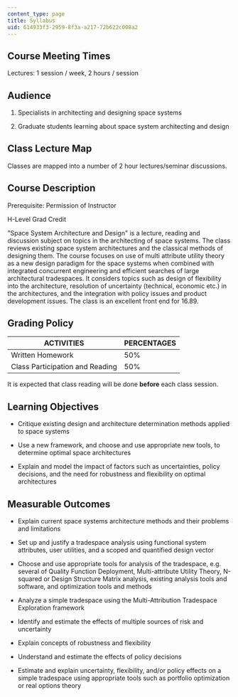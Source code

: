```yaml
---
content_type: page
title: Syllabus
uid: 614933f3-2959-8f3a-a217-72b622c008a2
---
```


Course Meeting Times
--------------------

Lectures: 1 session / week, 2 hours / session

Audience
--------

1.  Specialists in architecting and designing space systems  
      
    
2.  Graduate students learning about space system architecting and design

Class Lecture Map
-----------------

Classes are mapped into a number of 2 hour lectures/seminar discussions.

Course Description
------------------

Prerequisite: Permission of Instructor

H-Level Grad Credit

"Space System Architecture and Design" is a lecture, reading and discussion subject on topics in the architecting of space systems. The class reviews existing space system architectures and the classical methods of designing them. The course focuses on use of multi attribute utility theory as a new design paradigm for the space systems when combined with integrated concurrent engineering and efficient searches of large architectural tradespaces. It considers topics such as design of flexibility into the architecture, resolution of uncertainty (technical, economic etc.) in the architectures, and the integration with policy issues and product development issues. The class is an excellent front end for 16.89.

Grading Policy
--------------

| ACTIVITIES | PERCENTAGES |
| --- | --- |
| Written Homework | 50% |
| Class Participation and Reading | 50% 

It is expected that class reading will be done **before** each class session.

Learning Objectives
-------------------

*   Critique existing design and architecture determination methods applied to space systems  
      
    
*   Use a new framework, and choose and use appropriate new tools, to determine optimal space architectures  
      
    
*   Explain and model the impact of factors such as uncertainties, policy decisions, and the need for robustness and flexibility on optimal architectures

Measurable Outcomes
-------------------

*   Explain current space systems architecture methods and their problems and limitations  
      
    
*   Set up and justify a tradespace analysis using functional system attributes, user utilities, and a scoped and quantified design vector  
      
    
*   Choose and use appropriate tools for analysis of the tradespace, e.g. several of Quality Function Deployment, Multi-attribute Utility Theory, N-squared or Design Structure Matrix analysis, existing analysis tools and software, and optimization tools and methods  
      
    
*   Analyze a simple tradespace using the Multi-Attribution Tradespace Exploration framework  
      
    
*   Identify and estimate the effects of multiple sources of risk and uncertainty  
      
    
*   Explain concepts of robustness and flexibility  
      
    
*   Understand and estimate the effects of policy decisions  
      
    
*   Estimate and explain uncertainty, flexibility, and/or policy effects on a simple tradespace using appropriate tools such as portfolio optimization or real options theory
